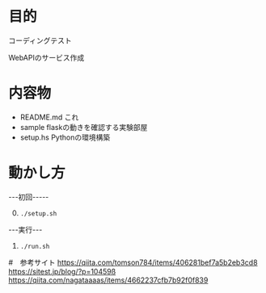 # 目的
コーディングテスト

WebAPIのサービス作成

# 内容物
- README.md これ
- sample flaskの動きを確認する実験部屋
- setup.hs Pythonの環境構築

# 動かし方
---初回-----

0. `./setup.sh`

---実行---

1. `./run.sh`



#　参考サイト
https://qiita.com/tomson784/items/406281bef7a5b2eb3cd8
https://sitest.jp/blog/?p=10459ß
https://qiita.com/nagataaaas/items/4662237cfb7b92f0f839
